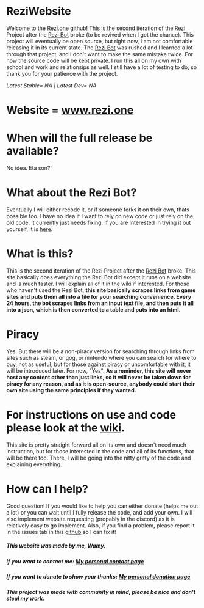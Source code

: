 # ReziWebsite

Welcome to the [Rezi.one](https://www.rezi.one) github! This is the second iteration of the Rezi Project after the [Rezi Bot](https://github.com/Wamy-Dev/Rezi) broke (to be revived when I get the chance). This project will eventually be open source, but right now, I am not comfortable releasing it in its current state. The [Rezi Bot](https://github.com/Wamy-Dev/Rezi) was rushed and I learned a lot through that project, and I don't want to make the same mistake twice. For now the source code will be kept private. I run this all on my own with school and work and relationsips as well. I still have a lot of testing to do, so thank you for your patience with the project. 

*Latest Stable= NA | Latest Dev= NA*

# Website = www.rezi.one

# When will the full release be available?
No idea. Eta son?'

# What about the Rezi Bot?
Eventually I will either recode it, or if someone forks it on their own, thats possible too. I have no idea if I want to rely on new code or just rely on the old code. It currently just needs fixing. If you are interested in trying it out yourself, it is [here](https://github.com/Wamy-Dev/Rezi).

# What is this?
This is the second iteration of the Rezi Project after the [Rezi Bot](https://github.com/Wamy-Dev/Rezi) broke. This site basically does everything the Rezi Bot did except it runs on a website and is much faster. I will explain all of it in the wiki if interested. For those who haven't used the Rezi Bot, **this site basically scrapes links from game sites and puts them all into a file for your searching convenience. Every 24 hours, the bot scrapes links from an input text file, and then puts it all into a json, which is then converted to a table and puts into an html.**

# Piracy
Yes. But there will be a non-piracy version for searching through links from sites such as steam, or gog, or nintendo where you can search for where to buy, not as useful, but for those against piracy or uncomfortable with it, it will be introduced later. For now, "Yes". **As a reminder, this site will never host any content other than just links, so it will never be taken down for piracy for any reason, and as it is open-source, anybody could start their own site using the same principles if they wanted.** 

# For instructions on use and code please look at the [wiki](https://github.com/Wamy-Dev/ReziWebsite/wiki).
This site is pretty straight forward all on its own and doesn't need much instruction, but for those interested in the code and all of its functions, that will be there too. There, I will be going into the nitty gritty of the code and explaining everything.

# How can I help?
Good question! If you would like to help you can either donate (helps me out a lot) or you can wait until I fully release the code, and add your own. I will also implement website requesting (propably in the discord) as it is relatively easy to go implement. Also, if you find a problem, please report it in the issues tab in this [github](https://github.com/Wamy-Dev/ReziWebsite/issues) so I can fix it!

##### This website was made by me, Wamy.
##### If you want to contact me: [My personal contact page](https://homeonacloud.com/pages/contactme.html)
##### If you want to donate to show your thanks: [My personal donation page](https://homeonacloud.com/pages/donate.html)
##### This project was made with community in mind, please be nice and don't steal my work.

